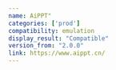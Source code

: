 ```yaml
---
name: AiPPT"
categories: ['prod']
compatibility: emulation
display_result: "Compatible"
version_from: "2.0.0"
link: https://www.aippt.cn/
---
```

